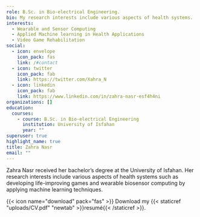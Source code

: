 ```yaml
---
role: B.Sc. in Bio-electrical Engineering.
bio: My research interests include various aspects of health systems.
interests:
  - Wearable and Sensor Computing
  - Applied Machine learning in Health Applications
  - Video Game Rehabilitation
social:
  - icon: envelope
    icon_pack: fas
    link: /#contact
  - icon: twitter
    icon_pack: fab
    link: https://twitter.com/Xahra_N
  - icon: linkedin
    icon_pack: fab
    link: https://www.linkedin.com/in/zahra-nasr-esf4h4ni
organizations: []
education:
  courses:
    - course: B.Sc. in Bio-electrical Engineering
      institution: University of Isfahan
      year: ""
superuser: true
highlight_name: true
title: Zahra Nasr
email: ""
---
```

Zahra Nasr received her bachelor’s degree at the University of Isfahan. Her research interests include various aspects of health systems such as developing life-improving games and wearable biosensor computing by applying machine learning techniques.

{{< icon name="download" pack="fas" >}} Download my {{< staticref "uploads/CV.pdf" "newtab" >}}resumé{{< /staticref >}}.
